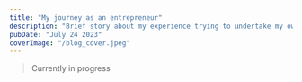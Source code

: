 ```yaml
---
title: "My journey as an entrepreneur"
description: "Brief story about my experience trying to undertake my own software company with friends"
pubDate: "July 24 2023"
coverImage: "/blog_cover.jpeg"
---
```


> Currently in progress
